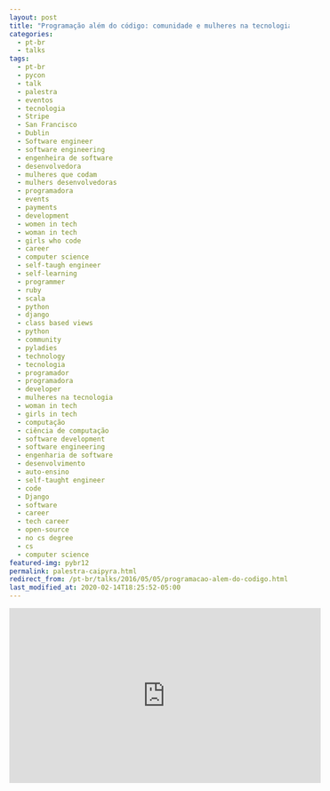 ```yaml
---
layout: post
title: "Programação além do código: comunidade e mulheres na tecnologia [Caipyra]"
categories:
  - pt-br
  - talks
tags:
  - pt-br
  - pycon
  - talk
  - palestra
  - eventos
  - tecnologia
  - Stripe
  - San Francisco
  - Dublin
  - Software engineer
  - software engineering
  - engenheira de software
  - desenvolvedora
  - mulheres que codam
  - mulhers desenvolvedoras
  - programadora
  - events
  - payments
  - development
  - women in tech
  - woman in tech
  - girls who code
  - career
  - computer science
  - self-taugh engineer
  - self-learning
  - programmer
  - ruby
  - scala
  - python
  - django
  - class based views
  - python
  - community 
  - pyladies
  - technology
  - tecnologia
  - programador
  - programadora
  - developer
  - mulheres na tecnologia
  - woman in tech
  - girls in tech
  - computação
  - ciência de computação
  - software development
  - software engineering
  - engenharia de software
  - desenvolvimento
  - auto-ensino
  - self-taught engineer
  - code
  - Django
  - software
  - career
  - tech career
  - open-source
  - no cs degree
  - cs
  - computer science
featured-img: pybr12
permalink: palestra-caipyra.html
redirect_from: /pt-br/talks/2016/05/05/programacao-alem-do-codigo.html
last_modified_at: 2020-02-14T18:25:52-05:00
---
```


<center>
<iframe width="560" height="315" src="https://www.youtube.com/embed/yV3XFWfJ0TE" frameborder="0" allow="accelerometer; autoplay; encrypted-media; gyroscope; picture-in-picture" allowfullscreen></iframe>
</center>
<br/>
